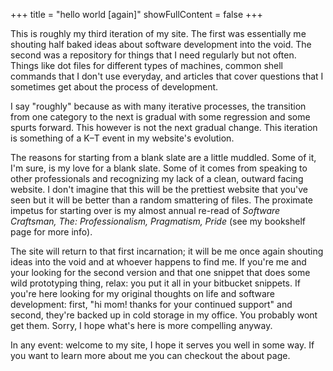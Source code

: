 +++
title = "hello world [again]"
showFullContent = false
+++

This is roughly my third iteration of my site. The first was essentially me shouting half baked ideas about software development into the void. The second was a repository for things that I need regularly but not often. Things like dot files for different types of machines, common shell commands that I don't use everyday, and articles that cover questions that I sometimes get about the process of development.

I say "roughly" because as with many iterative processes, the transition from one category to the next is gradual with some regression and some spurts forward. This however is not the next gradual change. This iteration is something of a K–T event in my website's evolution.

The reasons for starting from a blank slate are a little muddled. Some of it, I'm sure, is my love for a blank slate. Some of it comes from speaking to other professionals and recognizing my lack of a clean, outward facing website. I don't imagine that this will be the prettiest website that you've seen but it will be better than a random smattering of files. The proximate impetus for starting over is my almost annual re-read of _Software Craftsman, The: Professionalism, Pragmatism, Pride_ (see my bookshelf page for more info).

The site will return to that first incarnation; it will be me once again shouting ideas into the void and at whoever happens to find me. If you're me and your looking for the second version and that one snippet that does some wild prototyping thing, relax: you put it all in your bitbucket snippets. If you're here looking for my original thoughts on life and software development: first, "hi mom! thanks for your continued support" and second, they're backed up in cold storage in my office. You probably wont get them. Sorry, I hope what's here is more compelling anyway.

In any event: welcome to my site, I hope it serves you well in some way. If you want to learn more about me you can checkout the about page.
